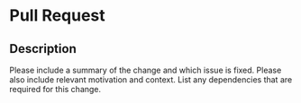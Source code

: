 # Pull Request

<!-- Please use British English for spelling and terminology where possible. However, if you're more comfortable using another variant don't worry about it! -->

## Description

Please include a summary of the change and which issue is fixed. Please also include relevant motivation and context. List any dependencies that are required for this change.
